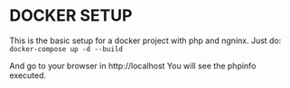 # DOCKER SETUP

This is the basic setup for a docker project with php and ngninx. 
Just do: 
``
docker-compose up -d --build
``

And go to your browser in http://localhost
You will see the phpinfo executed. 